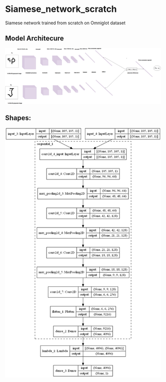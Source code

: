 # Siamese_network_scratch
Siamese network trained from scratch on Omniglot dataset


## Model Architecure
![alt text](https://github.com/anurag19997/Siamese_network_scratch/blob/master/Architecture.png?raw=true)


## Shapes:
![alt text](https://github.com/anurag19997/Siamese_network_scratch/blob/master/model.png?raw=true)
